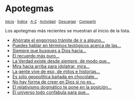 # Apotegmas
<sup>[Inicio](../index.md) · [Índice](../indices/escritos.md) · [A-Z](../indices/alfabetico.md) · [Actividad](../indices/actividad.md) · <a href="../indices/apotegmas.html" download="jucardus-apotegmas.html">Descargar</a> · [Compartir](https://x.com/intent/tweet?text=Apotegmas%20en%20la%20seccion%20de%20Escritos%20de%20Jucardus.%0A%E2%86%92%20https%3A%2F%2Fjucardus.github.io%2Findices%2Fapotegmas.html%0A%0A%23escrts_jucardus%20%23indcs_jucardus%0A%40jucardus)</sup>

Los apotegmas más recientes se muestran al inicio de la lista.

* [Ahórrate el engorroso trámite de ir a alguno...](../contenido/a/h/o/ahorrate-el-engorroso-tramite-de.md)
* [Puedes hablar en términos teológicos acerca de las...](../contenido/p/u/e/puedes-hablar-en-terminos-teologicos.md)
* [Siempre que busques a Dios hacia...](../contenido/s/i/e/siempre-que-busques-a-dios.md)
* [El recuerdo más puro...](../contenido/e/l/r/el-recuerdo-mas-puro-es.md)
* [La Verdad existe desde siempre, de modo que...](../contenido/l/a/v/la-verdad-existe-desde-siempre.md)
* [Mira hacia arriba para idolatrar, mira...](../contenido/m/i/r/mira-hacia-arriba-para-idolatrar.md)
* [La gente vive de eso, de mitos e historias...](../contenido/l/a/g/la-gente-vive-de-eso.md)
* [Es sólo geopolítica bañada en chocolate...](../contenido/e/s/s/es-solo-geopolitica-banada-en.md)
* [No hay forma de creer en Dios si no es...](../contenido/n/o/h/no-hay-forma-de-creer-en.md)
* [El relativismo dogmático te pone en la posición...](../contenido/e/l/r/el-relativismo-dogmatico-te-pone.md)
* [El universo todo confabula para que...](../contenido/e/l/u/el-universo-todo-confabula-para.md)

